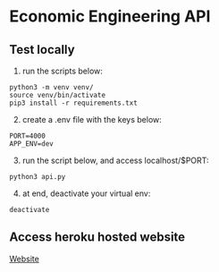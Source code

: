 # Economic Engineering API

## Test locally

1. run the scripts below:

```
python3 -m venv venv/
source venv/bin/activate
pip3 install -r requirements.txt
```

2. create a .env file with the keys below:

```
PORT=4000
APP_ENV=dev
```

3. run the script below, and access localhost/$PORT:

```
python3 api.py
```

4. at end, deactivate your virtual env:

```
deactivate
```

## Access heroku hosted website

[Website](https://fit-avp-api.herokuapp.com)
